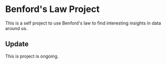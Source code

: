 # Benford's Law Project
This is a self project to use Benford's law to find interesting insights in data around us.

## Update
This is project is ongoing.
